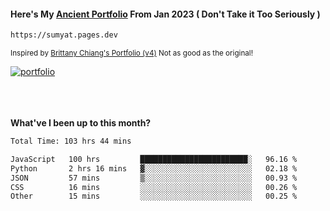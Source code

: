 #### Here's My [Ancient Portfolio](https://sumyat.pages.dev) From Jan 2023 ( Don't Take it Too Seriously ) 
````bash
https://sumyat.pages.dev 
````

<sub>Inspired by [Brittany Chiang's Portfolio (v4)](https://v4.brittanychiang.com/) Not as good as the original!</sub>


<a href='https://sumyat.pages.dev/'>
    <img src='https://github.com/sumyat-aung/sumyat-aung/assets/108873224/c9b4f2be-c585-4dd3-84e1-692c3854a6d8' alt='portfolio' align='center' />
</a>


<br />
<br />


<br />
<br />

**What've I been up to this month?**

<!--START_SECTION:waka-->

```txt
Total Time: 103 hrs 44 mins

JavaScript   100 hrs         ████████████████████████░   96.16 %
Python       2 hrs 16 mins   ▓░░░░░░░░░░░░░░░░░░░░░░░░   02.18 %
JSON         57 mins         ▒░░░░░░░░░░░░░░░░░░░░░░░░   00.93 %
CSS          16 mins         ░░░░░░░░░░░░░░░░░░░░░░░░░   00.26 %
Other        15 mins         ░░░░░░░░░░░░░░░░░░░░░░░░░   00.25 %
```

<!--END_SECTION:waka-->




